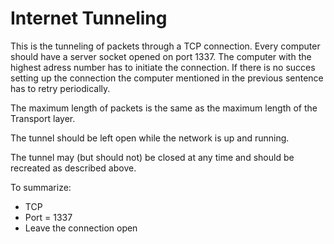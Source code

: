 # Internet Tunneling

This is the tunneling of packets through a TCP connection. Every computer should have a server socket opened on port 1337. The computer with the highest adress number has to initiate the connection. If there is no succes setting up the connection the computer mentioned in the previous sentence has to retry periodically.

The maximum length of packets is the same as the maximum length of the Transport layer.

The tunnel should be left open while the network is up and running.

The tunnel may (but should not) be closed at any time and should be recreated as described above.

To summarize:
- TCP
- Port = 1337
- Leave the connection open
